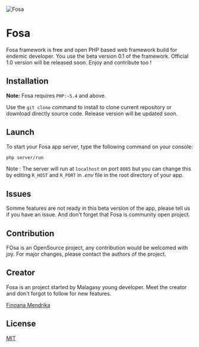 ![Fosa](./static/favicon/favicon.ico?raw=true)

# Fosa

Fosa framework is free and open PHP based web framework build for endemic developer. You use the beta version 0.1 of the framework. Official 1.0 version will be released soon. Enjoy and contribute too !

## Installation

**Note:** Fosa requires `PHP:~5.4` and above.

Use the `git clone` command to install to clone current repository or download directly source code. Release version will be updated soon.

## Launch

To start your Fosa app server, type the following command on your console:

```bash
php server/run
```

Note : The server will run at `localhost` on port `8085` but you can change this by editing `R_HOST` and `R_PORT` in *.env* file in the root directory of your app.

## Issues

Somme features are not ready in this beta version of the app, please tell us if you have an issue. And don't forget that Fosa is community open project.

## Contribution

FOsa is an OpenSource project, any contribution would be welcomed with joy. For major changes, please contact the authors of the project.

## Creator

Fosa is an project started by Malagasy young developer. Meet the creator and don't forgot to follow for new features.

[Finoana Mendrika](https://github.com/finoanamendrika)

## License
[MIT](https://choosealicense.com/licenses/mit/)